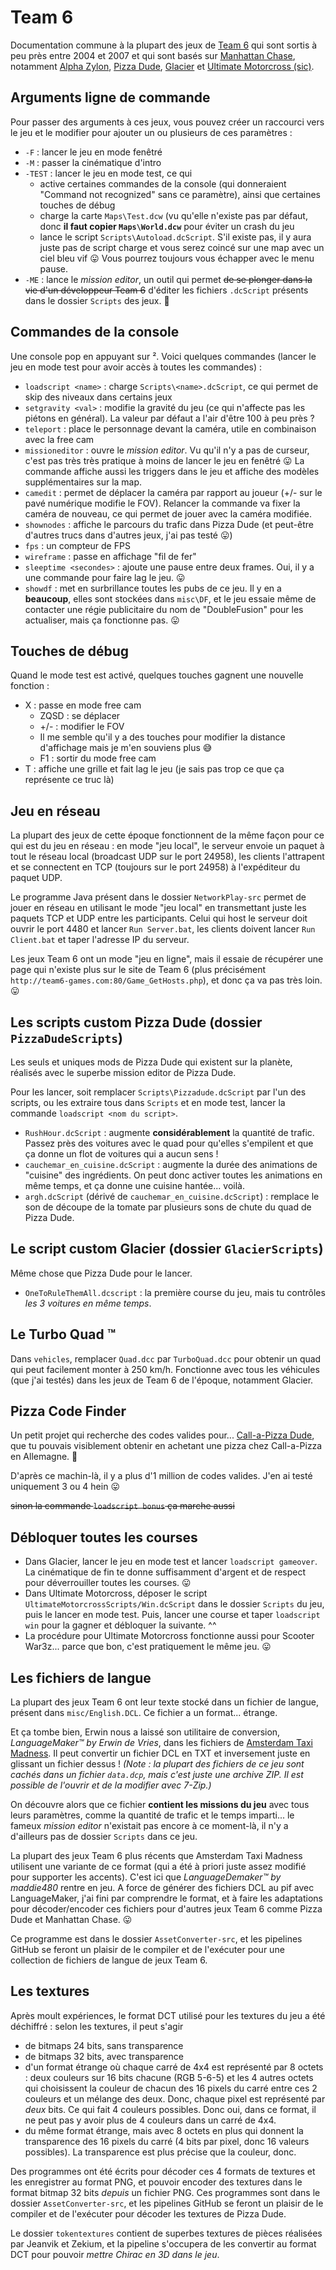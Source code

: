 # Team 6

Documentation commune à la plupart des jeux de [Team 6](https://team6-games.com) qui sont sortis à peu près entre 2004 et 2007 et qui sont basés sur [Manhattan Chase](https://archive.org/details/manhattan-chase), notamment [Alpha Zylon](https://store.steampowered.com/app/313210/Alpha_Zylon/), [Pizza Dude](https://archive.org/details/pizza-dude), [Glacier](https://archive.org/details/glacier_202306) et [Ultimate Motorcross (sic)](https://archive.org/details/umcross).

## Arguments ligne de commande

Pour passer des arguments à ces jeux, vous pouvez créer un raccourci vers le jeu et le modifier pour ajouter un ou plusieurs de ces paramètres :

- `-F` : lancer le jeu en mode fenêtré
- `-M` : passer la cinématique d'intro
- `-TEST` : lancer le jeu en mode test, ce qui
  - active certaines commandes de la console (qui donneraient "Command not recognized" sans ce paramètre), ainsi que certaines touches de débug
  - charge la carte `Maps\Test.dcw` (vu qu'elle n'existe pas par défaut, donc **il faut copier `Maps\World.dcw`** pour éviter un crash du jeu
  - lance le script `Scripts\Autoload.dcScript`. S'il existe pas, il y aura juste pas de script charge et vous serez coincé sur une map avec un ciel bleu vif 😛 Vous pourrez toujours vous échapper avec le menu pause.
- `-ME` : lance le _mission editor_, un outil qui permet ~~de se plonger dans la vie d'un développeur Team 6~~ d'éditer les fichiers `.dcScript` présents dans le dossier `Scripts` des jeux. 🍝

## Commandes de la console

Une console pop en appuyant sur ². Voici quelques commandes (lancer le jeu en mode test pour avoir accès à toutes les commandes) :
- `loadscript <name>` : charge `Scripts\<name>.dcScript`, ce qui permet de skip des niveaux dans certains jeux
- `setgravity <val>` : modifie la gravité du jeu (ce qui n'affecte pas les piétons en général). La valeur par défaut a l'air d'être 100 à peu près ?
- `teleport` : place le personnage devant la caméra, utile en combinaison avec la free cam
- `missioneditor` : ouvre le _mission editor_. Vu qu'il n'y a pas de curseur, c'est pas très très pratique à moins de lancer le jeu en fenêtré 😛 La commande affiche aussi les triggers dans le jeu et affiche des modèles supplémentaires sur la map.
- `camedit` : permet de déplacer la caméra par rapport au joueur (+/- sur le pavé numérique modifie le FOV). Relancer la commande va fixer la caméra de nouveau, ce qui permet de jouer avec la caméra modifiée.
- `shownodes` : affiche le parcours du trafic dans Pizza Dude (et peut-être d'autres trucs dans d'autres jeux, j'ai pas testé 😛)
- `fps` : un compteur de FPS
- `wireframe` : passe en affichage "fil de fer"
- `sleeptime <secondes>` : ajoute une pause entre deux frames. Oui, il y a une commande pour faire lag le jeu. 😛
- `showdf` : met en surbrillance toutes les pubs de ce jeu. Il y en a **beaucoup**, elles sont stockées dans `misc\DF`, et le jeu essaie même de contacter une régie publicitaire du nom de "DoubleFusion" pour les actualiser, mais ça fonctionne pas. 😛

## Touches de débug

Quand le mode test est activé, quelques touches gagnent une nouvelle fonction :
- X : passe en mode free cam
  - ZQSD : se déplacer
  - +/- : modifier le FOV
  - Il me semble qu'il y a des touches pour modifier la distance d'affichage mais je m'en souviens plus 😅
  - F1 : sortir du mode free cam
- T : affiche une grille et fait lag le jeu (je sais pas trop ce que ça représente ce truc là)

## Jeu en réseau

La plupart des jeux de cette époque fonctionnent de la même façon pour ce qui est du jeu en réseau : en mode "jeu local", le serveur envoie un paquet à tout le réseau local (broadcast UDP sur le port 24958), les clients l'attrapent et se connectent en TCP (toujours sur le port 24958) à l'expéditeur du paquet UDP.

Le programme Java présent dans le dossier `NetworkPlay-src` permet de jouer en réseau en utilisant le mode "jeu local" en transmettant juste les paquets TCP et UDP entre les participants. Celui qui host le serveur doit ouvrir le port 4480 et lancer `Run Server.bat`, les clients doivent lancer `Run Client.bat` et taper l'adresse IP du serveur.

Les jeux Team 6 ont un mode "jeu en ligne", mais il essaie de récupérer une page qui n'existe plus sur le site de Team 6 (plus précisément `http://team6-games.com:80/Game_GetHosts.php`), et donc ça va pas très loin. 😛

## Les scripts custom Pizza Dude (dossier `PizzaDudeScripts`)

Les seuls et uniques mods de Pizza Dude qui existent sur la planète, réalisés avec le superbe mission editor de Pizza Dude.

Pour les lancer, soit remplacer `Scripts\Pizzadude.dcScript` par l'un des scripts, ou les extraire tous dans `Scripts` et en mode test, lancer la commande `loadscript <nom du script>`.

- `RushHour.dcScript` : augmente **considérablement** la quantité de trafic. Passez près des voitures avec le quad pour qu'elles s'empilent et que ça donne un flot de voitures qui a aucun sens !
- `cauchemar_en_cuisine.dcScript` : augmente la durée des animations de "cuisine" des ingrédients. On peut donc activer toutes les animations en même temps, et ça donne une cuisine hantée... voilà.
- `argh.dcScript` (dérivé de `cauchemar_en_cuisine.dcScript`) : remplace le son de découpe de la tomate par plusieurs sons de chute du quad de Pizza Dude.

## Le script custom Glacier (dossier `GlacierScripts`)

Même chose que Pizza Dude pour le lancer.

- `OneToRuleThemAll.dcscript` : la première course du jeu, mais tu contrôles _les 3 voitures en même temps_.

## Le Turbo Quad :tm:

Dans `vehicles`, remplacer `Quad.dcc` par `TurboQuad.dcc` pour obtenir un quad qui peut facilement monter à 250 km/h. Fonctionne avec tous les véhicules (que j'ai testés) dans les jeux de Team 6 de l'époque, notamment Glacier.

## Pizza Code Finder

Un petit projet qui recherche des codes valides pour... [Call-a-Pizza Dude](https://web.archive.org/web/20070513220907/http://www.call-a-pizza.de/dude/), que tu pouvais visiblement obtenir en achetant une pizza chez Call-a-Pizza en Allemagne. :shrug:

D'après ce machin-là, il y a plus d'1 million de codes valides. J'en ai testé uniquement 3 ou 4 hein :stuck_out_tongue:

~~sinon la commande `loadscript bonus` ça marche aussi~~

## Débloquer toutes les courses

- Dans Glacier, lancer le jeu en mode test et lancer `loadscript gameover`. La cinématique de fin te donne suffisamment d'argent et de respect pour déverrouiller toutes les courses. :stuck_out_tongue:
- Dans Ultimate Motorcross, déposer le script `UltimateMotorcrossScripts/Win.dcScript` dans le dossier `Scripts` du jeu, puis le lancer en mode test. Puis, lancer une course et taper `loadscript win` pour la gagner et débloquer la suivante. ^^
- La procédure pour Ultimate Motorcross fonctionne aussi pour Scooter War3z... parce que bon, c'est pratiquement le même jeu. :stuck_out_tongue:

## Les fichiers de langue

La plupart des jeux Team 6 ont leur texte stocké dans un fichier de langue, présent dans `misc/English.DCL`. Ce fichier a un format... étrange.

Et ça tombe bien, Erwin nous a laissé son utilitaire de conversion, _LanguageMaker:tm: by Erwin de Vries_, dans les fichiers de [Amsterdam Taxi Madness](https://www.myabandonware.com/game/amsterdam-taxi-madness-gsj). Il peut convertir un fichier DCL en TXT et inversement juste en glissant un fichier dessus !
_(Note : la plupart des fichiers de ce jeu sont cachés dans un fichier `data.dcp`, mais c'est juste une archive ZIP. Il est possible de l'ouvrir et de la modifier avec 7-Zip.)_

On découvre alors que ce fichier **contient les missions du jeu** avec tous leurs paramètres, comme la quantité de trafic et le temps imparti... le fameux _mission editor_ n'existait pas encore à ce moment-là, il n'y a d'ailleurs pas de dossier `Scripts` dans ce jeu.

La plupart des jeux Team 6 plus récents que Amsterdam Taxi Madness utilisent une variante de ce format (qui a été à priori juste assez modifié pour supporter les accents). C'est ici que _LanguageDemaker:tm: by maddie480_ rentre en jeu.
A force de générer des fichiers DCL au pif avec LanguageMaker, j'ai fini par comprendre le format, et à faire les adaptations pour décoder/encoder ces fichiers pour d'autres jeux Team 6 comme Pizza Dude et Manhattan Chase. :stuck_out_tongue:

Ce programme est dans le dossier `AssetConverter-src`, et les pipelines GitHub se feront un plaisir de le compiler et de l'exécuter pour une collection de fichiers de langue de jeux Team 6.

## Les textures

Après moult expériences, le format DCT utilisé pour les textures du jeu a été déchiffré : selon les textures, il peut s'agir
- de bitmaps 24 bits, sans transparence
- de bitmaps 32 bits, avec transparence
- d'un format étrange où chaque carré de 4x4 est représenté par 8 octets : deux couleurs sur 16 bits chacune (RGB 5-6-5) et les 4 autres octets qui choisissent la couleur de chacun des 16 pixels du carré entre ces 2 couleurs et un mélange des deux. Donc, chaque pixel est représenté par _deux_ bits. Ce qui fait 4 couleurs possibles. Donc oui, dans ce format, il ne peut pas y avoir plus de 4 couleurs dans un carré de 4x4.
- du même format étrange, mais avec 8 octets en plus qui donnent la transparence des 16 pixels du carré (4 bits par pixel, donc 16 valeurs possibles). La transparence est plus précise que la couleur, donc.

Des programmes ont été écrits pour décoder ces 4 formats de textures et les enregistrer au format PNG, et pouvoir encoder des textures dans le format bitmap 32 bits _depuis_ un fichier PNG.
Ces programmes sont dans le dossier `AssetConverter-src`, et les pipelines GitHub se feront un plaisir de le compiler et de l'exécuter pour décoder les textures de Pizza Dude.

Le dossier `tokentextures` contient de superbes textures de pièces réalisées par Jeanvik et Zekium, et la pipeline s'occupera de les convertir au format DCT pour pouvoir _mettre Chirac en 3D dans le jeu_.
